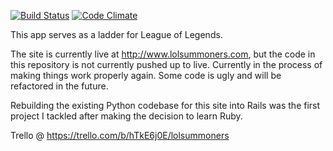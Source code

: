 [![Build Status](https://semaphoreci.com/api/v1/projects/fa3f51a3-caf9-4d42-8603-09aba50521c4/413920/badge.svg)](https://semaphoreci.com/tyrbo/lolsummoners) [![Code Climate](https://codeclimate.com/github/tyrbo/lolsummoners/badges/gpa.svg)](https://codeclimate.com/github/tyrbo/lolsummoners)

This app serves as a ladder for League of Legends.

The site is currently live at http://www.lolsummoners.com, but the code in this repository is not currently pushed up to live.
Currently in the process of making things work properly again. Some code is ugly and will be refactored in the future.

Rebuilding the existing Python codebase for this site into Rails was the first project I tackled after making the decision to learn Ruby.

Trello @ https://trello.com/b/hTkE6j0E/lolsummoners
